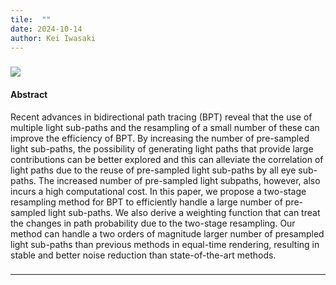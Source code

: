 ```yaml
---
tile:  ""
date: 2024-10-14
author: Kei Iwasaki
---
```

### 
<img src="../img/cgf20.jpg">


#### Abstract
Recent advances in bidirectional path tracing (BPT) reveal that the use of multiple light sub-paths and the resampling of a small number of these can improve the efficiency of BPT. By increasing the number of pre-sampled light sub-paths, the possibility of generating light paths that provide large contributions can be better explored and this can alleviate the correlation of light paths due to the reuse of pre-sampled light sub-paths by all eye sub-paths. The increased number of pre-sampled light subpaths, however, also incurs a high computational cost. In this paper, we propose a two-stage resampling method for BPT to efficiently handle a large number of pre-sampled light sub-paths. We also derive a weighting function that can treat the changes in path probability due to the two-stage resampling. Our method can handle a two orders of magnitude larger number of presampled light sub-paths than previous methods in equal-time rendering, resulting in stable and better noise reduction than state-of-the-art methods.
###  

---
